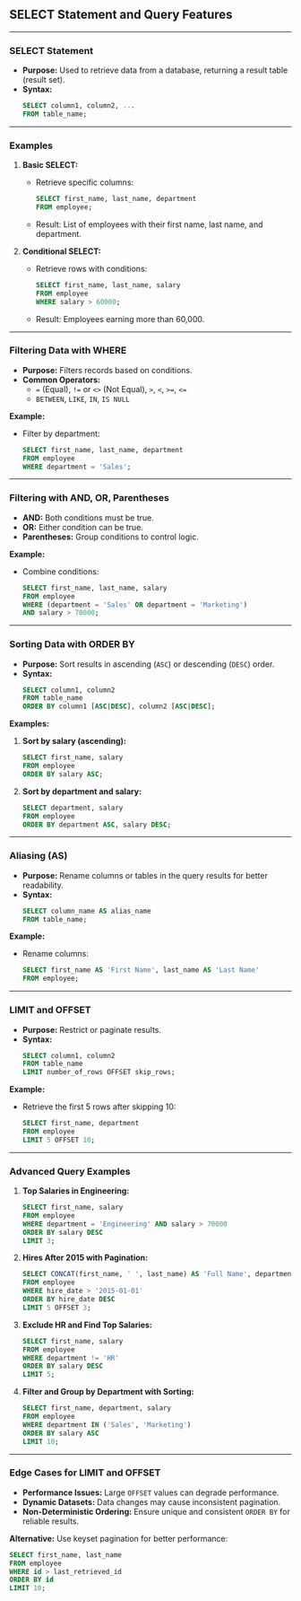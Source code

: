 ## SELECT Statement and Query Features

---

### **SELECT Statement**

- **Purpose:** Used to retrieve data from a database, returning a result table (result set).
- **Syntax:**
  ```sql
  SELECT column1, column2, ...
  FROM table_name;
  ```

---

### **Examples**

1. **Basic SELECT:**

   - Retrieve specific columns:
     ```sql
     SELECT first_name, last_name, department
     FROM employee;
     ```
   - Result: List of employees with their first name, last name, and department.

2. **Conditional SELECT:**
   - Retrieve rows with conditions:
     ```sql
     SELECT first_name, last_name, salary
     FROM employee
     WHERE salary > 60000;
     ```
   - Result: Employees earning more than 60,000.

---

### **Filtering Data with WHERE**

- **Purpose:** Filters records based on conditions.
- **Common Operators:**
  - `=` (Equal), `!=` or `<>` (Not Equal), `>`, `<`, `>=`, `<=`
  - `BETWEEN`, `LIKE`, `IN`, `IS NULL`

**Example:**

- Filter by department:
  ```sql
  SELECT first_name, last_name, department
  FROM employee
  WHERE department = 'Sales';
  ```

---

### **Filtering with AND, OR, Parentheses**

- **AND:** Both conditions must be true.
- **OR:** Either condition can be true.
- **Parentheses:** Group conditions to control logic.

**Example:**

- Combine conditions:
  ```sql
  SELECT first_name, last_name, salary
  FROM employee
  WHERE (department = 'Sales' OR department = 'Marketing')
  AND salary > 70000;
  ```

---

### **Sorting Data with ORDER BY**

- **Purpose:** Sort results in ascending (`ASC`) or descending (`DESC`) order.
- **Syntax:**
  ```sql
  SELECT column1, column2
  FROM table_name
  ORDER BY column1 [ASC|DESC], column2 [ASC|DESC];
  ```

**Examples:**

1. **Sort by salary (ascending):**
   ```sql
   SELECT first_name, salary
   FROM employee
   ORDER BY salary ASC;
   ```
2. **Sort by department and salary:**
   ```sql
   SELECT department, salary
   FROM employee
   ORDER BY department ASC, salary DESC;
   ```

---

### **Aliasing (AS)**

- **Purpose:** Rename columns or tables in the query results for better readability.
- **Syntax:**
  ```sql
  SELECT column_name AS alias_name
  FROM table_name;
  ```

**Example:**

- Rename columns:
  ```sql
  SELECT first_name AS 'First Name', last_name AS 'Last Name'
  FROM employee;
  ```

---

### **LIMIT and OFFSET**

- **Purpose:** Restrict or paginate results.
- **Syntax:**
  ```sql
  SELECT column1, column2
  FROM table_name
  LIMIT number_of_rows OFFSET skip_rows;
  ```

**Example:**

- Retrieve the first 5 rows after skipping 10:
  ```sql
  SELECT first_name, department
  FROM employee
  LIMIT 5 OFFSET 10;
  ```

---

### **Advanced Query Examples**

1. **Top Salaries in Engineering:**

   ```sql
   SELECT first_name, salary
   FROM employee
   WHERE department = 'Engineering' AND salary > 70000
   ORDER BY salary DESC
   LIMIT 3;
   ```

2. **Hires After 2015 with Pagination:**

   ```sql
   SELECT CONCAT(first_name, ' ', last_name) AS 'Full Name', department, hire_date
   FROM employee
   WHERE hire_date > '2015-01-01'
   ORDER BY hire_date DESC
   LIMIT 5 OFFSET 3;
   ```

3. **Exclude HR and Find Top Salaries:**

   ```sql
   SELECT first_name, salary
   FROM employee
   WHERE department != 'HR'
   ORDER BY salary DESC
   LIMIT 5;
   ```

4. **Filter and Group by Department with Sorting:**
   ```sql
   SELECT first_name, department, salary
   FROM employee
   WHERE department IN ('Sales', 'Marketing')
   ORDER BY salary ASC
   LIMIT 10;
   ```

---

### **Edge Cases for LIMIT and OFFSET**

- **Performance Issues:** Large `OFFSET` values can degrade performance.
- **Dynamic Datasets:** Data changes may cause inconsistent pagination.
- **Non-Deterministic Ordering:** Ensure unique and consistent `ORDER BY` for reliable results.

**Alternative:** Use keyset pagination for better performance:

```sql
SELECT first_name, last_name
FROM employee
WHERE id > last_retrieved_id
ORDER BY id
LIMIT 10;
```

